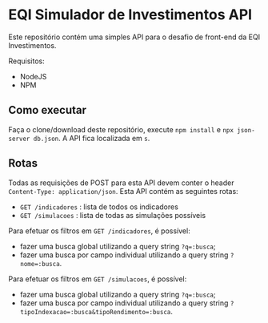 # EQI Simulador de Investimentos API
Este repositório contém uma simples API para o desafio de front-end da EQI Investimentos.

Requisitos:
* NodeJS
* NPM

## Como executar
Faça o clone/download deste repositório, execute `npm install` e `npx json-server db.json`. A API fica localizada em `s`.

## Rotas
Todas as requisições de POST para esta API devem conter o header `Content-Type: application/json`.
Esta API contém as seguintes rotas:

* `GET /indicadores` : lista de todos os indicadores
* `GET /simulacoes` : lista de todas as simulações possíveis

Para efetuar os filtros em `GET /indicadores`, é possível:
* fazer uma busca global utilizando a query string `?q=:busca`;
* fazer uma busca por campo individual utilizando a query string `?nome=:busca`.

Para efetuar os filtros em `GET /simulacoes`, é possível:
* fazer uma busca global utilizando a query string `?q=:busca`;
* fazer uma busca por campo individual utilizando a query string `?tipoIndexacao=:busca&tipoRendimento=:busca`.
